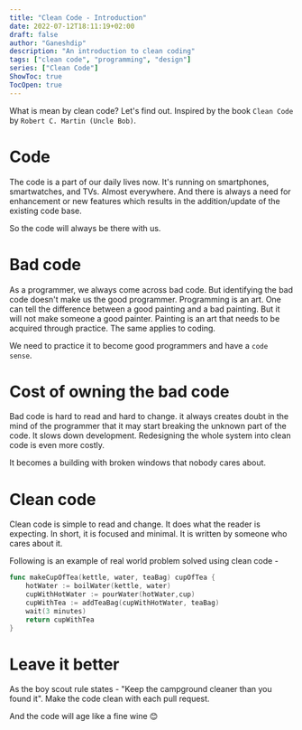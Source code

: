 ```yaml
---
title: "Clean Code - Introduction"
date: 2022-07-12T18:11:19+02:00
draft: false
author: "Ganeshdip"
description: "An introduction to clean coding"
tags: ["clean code", "programming", "design"]
series: ["Clean Code"]
ShowToc: true
TocOpen: true
---
```


What is mean by clean code? Let's find out. Inspired by the book `Clean Code` by `Robert C. Martin (Uncle Bob)`. 

<!--more-->

# Code
The code is a part of our daily lives now. It's running on smartphones, smartwatches, and TVs. Almost everywhere. And there is always a need for enhancement or new features which results in the addition/update of the existing code base. 

So the code will always be there with us. 

# Bad code 
As a programmer, we always come across bad code.  But identifying the bad code doesn't make us the good programmer. Programming is an art. One can tell the difference between a good painting and a bad painting. But it will not make someone a good painter. Painting is an art that needs to be acquired through practice. The same applies to coding. 

We need to practice it to become good programmers and have a `code sense`.

# Cost of owning the bad code
Bad code is hard to read and hard to change. it always creates doubt in the mind of the programmer that it may start breaking the unknown part of the code. It slows down development. Redesigning the whole system into clean code is even more costly. 

It becomes a building with broken windows that nobody cares about. 

# Clean code
Clean code is simple to read and change. It does what the reader is expecting. In short, it is focused and minimal. It is written by someone who cares about it. 

Following is an example of real world problem solved using clean code - 
```go
func makeCupOfTea(kettle, water, teaBag) cupOfTea {
    hotWater := boilWater(kettle, water)
    cupWithHotWater := pourWater(hotWater,cup)
    cupWithTea := addTeaBag(cupWithHotWater, teaBag)
    wait(3 minutes)
    return cupWithTea
}
```


# Leave it better
As the boy scout rule states - "Keep the campground cleaner than you found it". Make the code clean with each pull request. 

And the code will age like a fine wine :blush:
